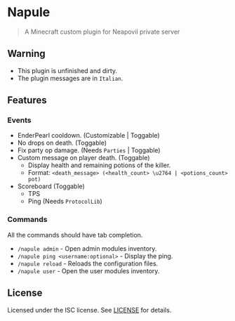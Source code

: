 # Napule

> A Minecraft custom plugin for Neapovil private server

## Warning

- This plugin is unfinished and dirty.
- The plugin messages are in `Italian`.

## Features

### Events

- EnderPearl cooldown. (Customizable | Toggable)
- No drops on death. (Toggable)
- Fix party op damage. (Needs `Parties` | Toggable)
- Custom message on player death. (Toggable)
  - Display health and remaining potions of the killer.
  - Format: `<death_message> (<health_count> \u2764 | <potions_count> pot)`
- Scoreboard (Toggable)
  - TPS
  - Ping (Needs `ProtocolLib`)

### Commands

All the commands should have tab completion.

- `/napule admin` - Open admin modules inventory.
- `/napule ping <username:optional>` - Display the ping.
- `/napule reload` - Reloads the configuration files.
- `/napule user` - Open the user modules inventory.

## License

Licensed under the ISC license. See [LICENSE](LICENSE) for details.
